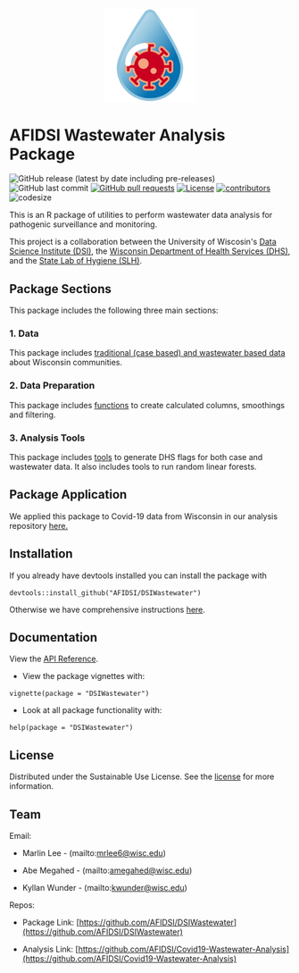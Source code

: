 <p align="center">
	<div align="center">
		<img src="./docs/images/covid-droplet.svg" alt="Logo" style="width:33%">
	</div>
</p>

# AFIDSI Wastewater Analysis Package

![GitHub release (latest by date including pre-releases)](https://img.shields.io/github/v/release/AFIDSI/DSIWastewater?include_prereleases)
![GitHub last commit](https://img.shields.io/github/last-commit/AFIDSI/DSIWastewater)
[![GitHub pull requests](https://img.shields.io/github/issues-pr/AFIDSI/DSIWastewater)](https://github.com/AFIDSI/DSIWastewater/pulls)
[![License](https://img.shields.io/badge/license-Sustainable_Use_License-green)](./LICENSE.md)
[![contributors](https://img.shields.io/github/contributors/AFIDSI/DSIWastewater)](https://github.com/AFIDSI/DSIWastewater/graphs/contributors)
![codesize](https://img.shields.io/github/languages/code-size/AFIDSI/DSIWastewater) 
 
This is an R package of utilities to perform wastewater data analysis for pathogenic surveillance and monitoring. 

This project is a collaboration between the University of Wiscosin's [Data Science Institute (DSI)](https://datascience.wisc.edu), the [Wisconsin Department of Health Services (DHS)](https://www.dhs.wisconsin.gov/covid-19/wastewater.htm), and the [State Lab of Hygiene (SLH)](http://www.slh.wisc.edu/environmental/covid-19-wastewater).


## Package Sections
This package includes the following three main sections:

### 1. Data
This package includes [traditional (case based) and wastewater based data](examples/data/README.md) about Wisconsin communities.

### 2. Data Preparation
This package includes [functions](examples/data_prep/README.md) to create calculated columns, smoothings and filtering.

### 3. Analysis Tools
This package includes [tools](examples/analysis_tools/README.md) to generate DHS flags for both case and wastewater data. It also includes tools to run random linear forests.

## Package Application 

We applied this package to Covid-19 data from Wisconsin in our analysis repository [here.](https://github.com/AFIDSI/Covid19-Wastewater-Analysis)

## Installation

If you already have devtools installed you can install the package with
```
devtools::install_github("AFIDSI/DSIWastewater")
```
Otherwise we have comprehensive instructions [here](./docs/Install.md).

## Documentation

View the [API Reference](./docs/api/api.md).
 
- View the package vignettes with:

```
vignette(package = "DSIWastewater")
```

- Look at all package functionality with:

```
help(package = "DSIWastewater")
```
 

<!-- LICENSE -->
## License

Distributed under the Sustainable Use License. See the [license](./LICENSE.md) for more information.

<!-- Contact -->
## Team
Email:
- Marlin Lee - (mailto:mrlee6@wisc.edu)

- Abe Megahed - (mailto:amegahed@wisc.edu)

- Kyllan Wunder - (mailto:kwunder@wisc.edu)

Repos:
- Package Link: [https://github.com/AFIDSI/DSIWastewater](https://github.com/AFIDSI/DSIWastewater)

- Analysis Link: [https://github.com/AFIDSI/Covid19-Wastewater-Analysis](https://github.com/AFIDSI/Covid19-Wastewater-Analysis)
